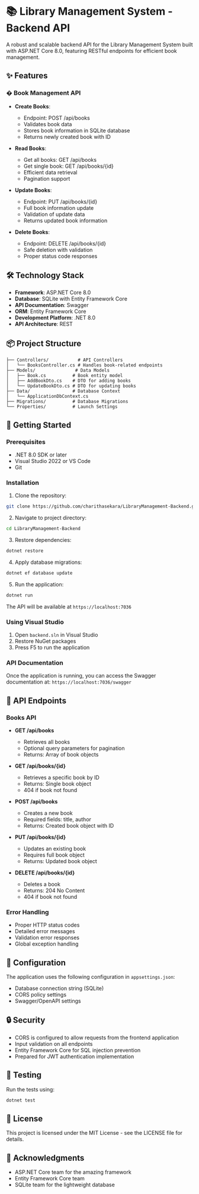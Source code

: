 # 📚 Library Management System - Backend API

A robust and scalable backend API for the Library Management System built with ASP.NET Core 8.0, featuring RESTful endpoints for efficient book management.

## ✨ Features

### � Book Management API

- **Create Books**:
  - Endpoint: POST /api/books
  - Validates book data
  - Stores book information in SQLite database
  - Returns newly created book with ID

- **Read Books**:
  - Get all books: GET /api/books
  - Get single book: GET /api/books/{id}
  - Efficient data retrieval
  - Pagination support

- **Update Books**:
  - Endpoint: PUT /api/books/{id}
  - Full book information update
  - Validation of update data
  - Returns updated book information

- **Delete Books**:
  - Endpoint: DELETE /api/books/{id}
  - Safe deletion with validation
  - Proper status code responses

## 🛠️ Technology Stack

- **Framework**: ASP.NET Core 8.0
- **Database**: SQLite with Entity Framework Core
- **API Documentation**: Swagger
- **ORM**: Entity Framework Core
- **Development Platform**: .NET 8.0
- **API Architecture**: REST

## 📦 Project Structure

```
├── Controllers/           # API Controllers
│   └── BooksController.cs # Handles book-related endpoints
├── Models/               # Data Models
│   ├── Book.cs          # Book entity model
│   ├── AddBookDto.cs    # DTO for adding books
│   └── UpdateBookDto.cs # DTO for updating books
├── Data/                # Database Context
│   └── ApplicationDbContext.cs
├── Migrations/          # Database Migrations
└── Properties/          # Launch Settings
```

## 🚀 Getting Started

### Prerequisites
- .NET 8.0 SDK or later
- Visual Studio 2022 or VS Code
- Git

### Installation

1. Clone the repository:
```bash
git clone https://github.com/charithasekara/LibraryManagement-Backend.git
```

2. Navigate to project directory:
```bash
cd LibraryManagement-Backend
```

3. Restore dependencies:
```bash
dotnet restore
```

4. Apply database migrations:
```bash
dotnet ef database update
```

5. Run the application:
```bash
dotnet run
```

The API will be available at `https://localhost:7036`

### Using Visual Studio
1. Open `backend.sln` in Visual Studio
2. Restore NuGet packages
3. Press F5 to run the application

### API Documentation
Once the application is running, you can access the Swagger documentation at:
`https://localhost:7036/swagger`

## 🎯 API Endpoints

### Books API
- **GET /api/books**
  - Retrieves all books
  - Optional query parameters for pagination
  - Returns: Array of book objects

- **GET /api/books/{id}**
  - Retrieves a specific book by ID
  - Returns: Single book object
  - 404 if book not found

- **POST /api/books**
  - Creates a new book
  - Required fields: title, author
  - Returns: Created book object with ID

- **PUT /api/books/{id}**
  - Updates an existing book
  - Requires full book object
  - Returns: Updated book object

- **DELETE /api/books/{id}**
  - Deletes a book
  - Returns: 204 No Content
  - 404 if book not found

### Error Handling
- Proper HTTP status codes
- Detailed error messages
- Validation error responses
- Global exception handling

## 🔧 Configuration

The application uses the following configuration in `appsettings.json`:
- Database connection string (SQLite)
- CORS policy settings
- Swagger/OpenAPI settings

## 🔒 Security

- CORS is configured to allow requests from the frontend application
- Input validation on all endpoints
- Entity Framework Core for SQL injection prevention
- Prepared for JWT authentication implementation

## 🧪 Testing

Run the tests using:
```bash
dotnet test
```

## 📄 License

This project is licensed under the MIT License - see the LICENSE file for details.

## 👏 Acknowledgments

- ASP.NET Core team for the amazing framework
- Entity Framework Core team
- SQLite team for the lightweight database